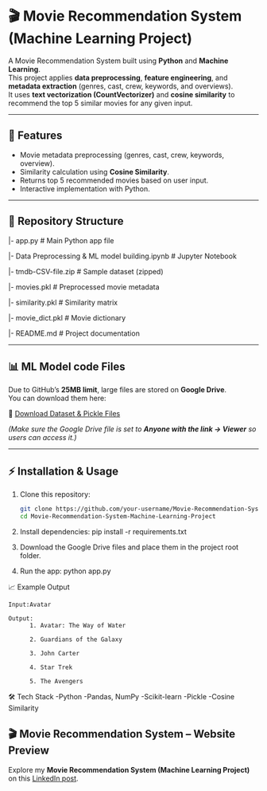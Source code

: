 # 🎬 Movie Recommendation System (Machine Learning Project)

A Movie Recommendation System built using **Python** and **Machine Learning**.  
This project applies **data preprocessing**, **feature engineering**, and **metadata extraction** (genres, cast, crew, keywords, and overviews).  
It uses **text vectorization (CountVectorizer)** and **cosine similarity** to recommend the top 5 similar movies for any given input.

---

## 🚀 Features
- Movie metadata preprocessing (genres, cast, crew, keywords, overview).
- Similarity calculation using **Cosine Similarity**.
- Returns top 5 recommended movies based on user input.
- Interactive implementation with Python.

---

## 📂 Repository Structure
|- app.py                           # Main Python app file

|- Data Preprocessing & ML model building.ipynb   # Jupyter Notebook

|- tmdb-CSV-file.zip                # Sample dataset (zipped)

|- movies.pkl                       # Preprocessed movie metadata

|- similarity.pkl                   # Similarity matrix

|- movie_dict.pkl                   # Movie dictionary

|- README.md                        # Project documentation



---

## 📊 ML Model code Files
Due to GitHub’s **25MB limit**, large files are stored on **Google Drive**.  
You can download them here:  

🔗 [Download Dataset & Pickle Files](https://drive.google.com/drive/folders/1Ut-cunCetJhxDQOnRnOIk4luEinjWTGk?usp=sharing)
  

*(Make sure the Google Drive file is set to **Anyone with the link → Viewer** so users can access it.)*

---

## ⚡ Installation & Usage

1. Clone this repository:
   ```bash
   git clone https://github.com/your-username/Movie-Recommendation-System-Machine-Learning-Project.git
   cd Movie-Recommendation-System-Machine-Learning-Project

2. Install dependencies:
    pip install -r requirements.txt
   
4. Download the Google Drive files and place them in the project root folder.
   
5. Run the app:
   python app.py

📈 Example Output

    Input:Avatar

    Output:
          1. Avatar: The Way of Water
          
          2. Guardians of the Galaxy
          
          3. John Carter
          
          4. Star Trek
          
          5. The Avengers

🛠️ Tech Stack
    -Python
    -Pandas, NumPy
    -Scikit-learn
    -Pickle
    -Cosine Similarity


## 🎬 Movie Recommendation System – Website Preview
Explore my **Movie Recommendation System (Machine Learning Project)** on this [LinkedIn post](https://www.linkedin.com/posts/dhrumilsutharcs2026_movie-recommendation-system-machine-learning-activity-7364583327221157890-RGS3?utm_source=social_share_send&utm_medium=member_desktop_web&rcm=ACoAAEayk3IBzFxcVEg5evQXptQrL8kf4UGt2L4).
